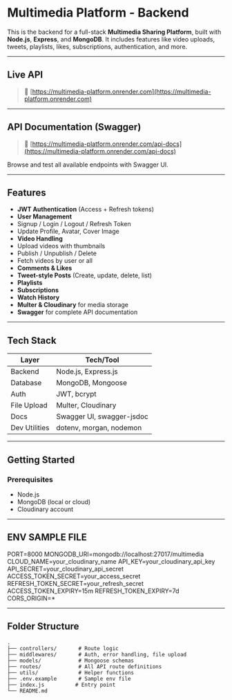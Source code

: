 # Multimedia Platform - Backend

This is the backend for a full-stack **Multimedia Sharing Platform**, built with **Node.js**, **Express**, and **MongoDB**. It includes features like video uploads, tweets, playlists, likes, subscriptions, authentication, and more.

---

##  Live API

> 🔗 [https://multimedia-platform.onrender.com](https://multimedia-platform.onrender.com)

---

##  API Documentation (Swagger)

> 🔗 [https://multimedia-platform.onrender.com/api-docs](https://multimedia-platform.onrender.com/api-docs)

Browse and test all available endpoints with Swagger UI.

---

##  Features

-  **JWT Authentication** (Access + Refresh tokens)
-  **User Management**
  - Signup / Login / Logout / Refresh Token
  - Update Profile, Avatar, Cover Image
-  **Video Handling**
  - Upload videos with thumbnails
  - Publish / Unpublish / Delete
  - Fetch videos by user or all
-  **Comments & Likes**
-  **Tweet-style Posts** (Create, update, delete, list)
-  **Playlists**
-  **Subscriptions**
-  **Watch History**
-  **Multer & Cloudinary** for media storage
-  **Swagger** for complete API documentation

---

##  Tech Stack

| Layer         | Tech/Tool                      |
|---------------|--------------------------------|
| Backend       | Node.js, Express.js            |
| Database      | MongoDB, Mongoose              |
| Auth          | JWT, bcrypt                    |
| File Upload   | Multer, Cloudinary             |
| Docs          | Swagger UI, swagger-jsdoc      |
| Dev Utilities | dotenv, morgan, nodemon        |

---

## Getting Started

### Prerequisites

- Node.js
- MongoDB (local or cloud)
- Cloudinary account

---

## ENV SAMPLE FILE 

PORT=8000
MONGODB_URI=mongodb://localhost:27017/multimedia
CLOUD_NAME=your_cloudinary_name
API_KEY=your_cloudinary_api_key
API_SECRET=your_cloudinary_api_secret
ACCESS_TOKEN_SECRET=your_access_secret
REFRESH_TOKEN_SECRET=your_refresh_secret
ACCESS_TOKEN_EXPIRY=15m
REFRESH_TOKEN_EXPIRY=7d
CORS_ORIGIN=*

---

## Folder Structure
```
.
├── controllers/       # Route logic
├── middlewares/       # Auth, error handling, file upload
├── models/            # Mongoose schemas
├── routes/            # All API route definitions
├── utils/             # Helper functions
├── .env.example       # Sample env file
├── index.js          # Entry point
└── README.md
```

 
